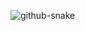 <img  src="https://raw.githubusercontent.com/jasonbalayev/jasonbalayev/output/github-snake-dark.svg" 
  alt="github-snake" 
/>







